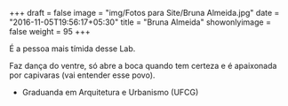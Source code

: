 +++
draft = false
image = "img/Fotos para Site/Bruna Almeida.jpg"
date = "2016-11-05T19:56:17+05:30"
title = "Bruna Almeida"
showonlyimage = false
weight = 95
+++

É a pessoa mais tímida desse Lab.
<!--more-->

Faz dança do ventre, só abre a boca quando tem certeza e é apaixonada por capivaras (vai entender esse povo).

* Graduanda em Arquitetura e Urbanismo (UFCG)
